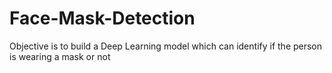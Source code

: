 # Face-Mask-Detection
Objective is to build a Deep Learning model which can identify if the person is wearing a mask or not
